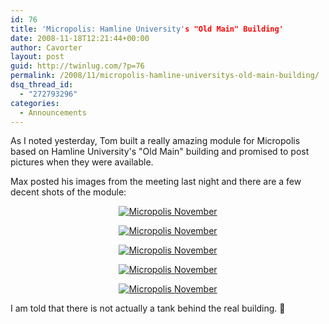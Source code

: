 ```yaml
---
id: 76
title: 'Micropolis: Hamline University's "Old Main" Building'
date: 2008-11-18T12:21:44+00:00
author: Cavorter
layout: post
guid: http://twinlug.com/?p=76
permalink: /2008/11/micropolis-hamline-universitys-old-main-building/
dsq_thread_id:
  - "272793296"
categories:
  - Announcements
---
```

As I noted yesterday, Tom built a really amazing module for Micropolis based on Hamline University's "Old Main" building and promised to post pictures when they were available.

Max posted his images from the meeting last night and there are a few decent shots of the module:

<p style="text-align: center; ">
  <a href="http://www.flickr.com/photos/23496566@N07/3040363262/" title="Micropolis November" rel="lightbox" class="lightview"><img alt="Micropolis November" src="http://static.flickr.com/3172/3040363262_0f6cac9ac6_m.jpg" class="alignnone" /></a>
</p>

<p style="text-align: center; ">
  <a href="http://www.flickr.com/photos/23496566@N07/3039524681/" title="Micropolis November" rel="lightbox" class="lightview"><img alt="Micropolis November" src="http://static.flickr.com/3058/3039524681_0846f4befa_m.jpg" class="alignnone" /></a>
</p>

<p style="text-align: center; ">
  <a href="http://www.flickr.com/photos/23496566@N07/3039524959/" title="Micropolis November" rel="lightbox" class="lightview"><img alt="Micropolis November" src="http://static.flickr.com/3015/3039524959_ac262f9a36_m.jpg" class="alignnone" /></a>
</p>

<p style="text-align: center; ">
  <a href="http://www.flickr.com/photos/23496566@N07/3039524619/" title="Micropolis November" rel="lightbox" class="lightview"><img alt="Micropolis November" src="http://static.flickr.com/3035/3039524619_d6a776625a_m.jpg" class="alignnone" /></a>
</p>

<p style="text-align: center; ">
  <a href="http://www.flickr.com/photos/23496566@N07/3040362852/" title="Micropolis November" rel="lightbox" class="lightview"><img alt="Micropolis November" src="http://static.flickr.com/3283/3040362852_ede07741fd_m.jpg" class="alignnone" /></a>
</p>

I am told that there is not actually a tank behind the real building. 🙂